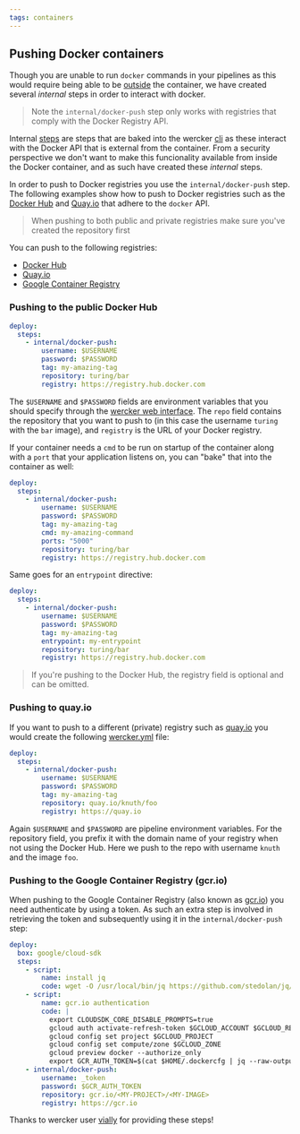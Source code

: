 ```yaml
---
tags: containers
---
```


## Pushing Docker containers

Though you are unable to run `docker` commands in your pipelines as this
would require being able to be [outside](/docs/faq/can-i-run-docker-commands.html) the container, we have created
several *internal* steps in order to interact with docker.

> Note the `internal/docker-push` step only works with registries that
comply with the Docker Registry API.

Internal [steps](/docs/steps/index.html) are steps that are baked into the
wercker [cli](/docs/using-the-cli/available-commands.html) as these interact with
the Docker API that is external from the container. From a security perspective
we don't want to make this funcionality
available from inside the Docker container, and as such have created these *internal* steps.

In order to push to Docker registries you use the `internal/docker-push` step.
The following examples show how to push to Docker registries such as the
[Docker Hub](https://registry.hub.docker.com/) and [Quay.io](http://quay.io) that adhere to
the `docker` API.

> When pushing to both public and private registries make sure you've
created the repository first

You can push to the following registries:

* [Docker Hub](#hub)
* [Quay.io](#quay)
* [Google Container Registry](#gcr)


<a name="hub" class="anchor"></a>
### Pushing to the public Docker Hub

```yaml
deploy:
  steps:
    - internal/docker-push:
        username: $USERNAME
        password: $PASSWORD
        tag: my-amazing-tag
        repository: turing/bar
        registry: https://registry.hub.docker.com
```

The `$USERNAME` and `$PASSWORD` fields are environment variables that
you should specify through the [wercker web interface](/docs/environment-variables/index.html). The `repo`
field contains the repository that you want to push to (in this case the
username `turing` with the `bar` image), and `registry` is
the URL of your Docker registry.

If your container needs a `cmd` to be run on startup of the container along
with a `port` that your application listens on, you can "bake" that into
the container as well:

```yaml
deploy:
  steps:
    - internal/docker-push:
        username: $USERNAME
        password: $PASSWORD
        tag: my-amazing-tag
        cmd: my-amazing-command
        ports: "5000"
        repository: turing/bar
        registry: https://registry.hub.docker.com
```

Same goes for an `entrypoint` directive:

```yaml
deploy:
  steps:
    - internal/docker-push:
        username: $USERNAME
        password: $PASSWORD
        tag: my-amazing-tag
        entrypoint: my-entrypoint
        repository: turing/bar
        registry: https://registry.hub.docker.com
```

> If you're pushing to the Docker Hub, the registry field is optional and can be omitted.

<a name="quay" class="anchor"></a>
### Pushing to quay.io

If you want to push to a different (private) registry such as [quay.io](http://quay.io) you
would create the following [wercker.yml](/docs/wercker-yml/creating-a-yml.html) file:

```yaml
deploy:
  steps:
    - internal/docker-push:
        username: $USERNAME
        password: $PASSWORD
        tag: my-amazing-tag
        repository: quay.io/knuth/foo
        registry: https://quay.io
```

Again `$USERNAME` and `$PASSWORD` are pipeline environment variables.
For the repository field, you prefix it with the domain name of your registry
when not using the Docker Hub. Here we push to the repo with username
`knuth` and the image `foo`.

<a name="gcr" class="anchor"></a>
### Pushing to the Google Container Registry (gcr.io)

When pushing to the Google Container Registry (also known as
[gcr.io](http://gcr.io)) you need authenticate by using a token. As such
an extra step is involved in retrieving the token and subsequently using
it in the `internal/docker-push` step:

```yaml
deploy:
  box: google/cloud-sdk
  steps:
    - script:
        name: install jq
        code: wget -O /usr/local/bin/jq https://github.com/stedolan/jq/releases/download/jq-1.5rc1/jq-linux-x86_64-static && chmod a+x /usr/local/bin/jq
    - script:
        name: gcr.io authentication
        code: |
          export CLOUDSDK_CORE_DISABLE_PROMPTS=true
          gcloud auth activate-refresh-token $GCLOUD_ACCOUNT $GCLOUD_REFRESH_TOKEN
          gcloud config set project $GCLOUD_PROJECT
          gcloud config set compute/zone $GCLOUD_ZONE
          gcloud preview docker --authorize_only
          export GCR_AUTH_TOKEN=$(cat $HOME/.dockercfg | jq --raw-output '.["https://gcr.io"].auth' | base64 --decode | cut -d ':' -f2)
    - internal/docker-push:
        username: _token
        password: $GCR_AUTH_TOKEN
        repository: gcr.io/<MY-PROJECT>/<MY-IMAGE>
        registry: https://gcr.io
```

Thanks to wercker user [vially](https://github.com/vially) for providing these steps!

